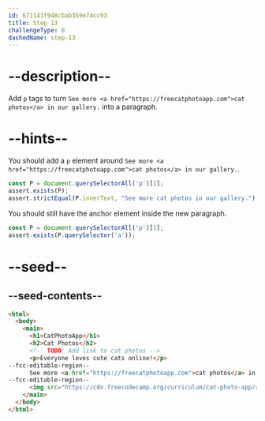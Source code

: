 ```yaml
---
id: 671141f948cbab359e74cc93
title: Step 13
challengeType: 0
dashedName: step-13
---
```


# --description--

Add `p` tags to turn `See more <a href="https://freecatphotoapp.com">cat photos</a> in our gallery.` into a paragraph.

# --hints--

You should add a `p` element around `See more <a href="https://freecatphotoapp.com">cat photos</a> in our gallery.`.

```js
const P = document.querySelectorAll('p')[1];
assert.exists(P);
assert.strictEqual(P.innerText, "See more cat photos in our gallery.");
```

You should still have the anchor element inside the new paragraph.

```js
const P = document.querySelectorAll('p')[1];
assert.exists(P.querySelector('a'));
```

# --seed--

## --seed-contents--

```html
<html>
  <body>
    <main>
      <h1>CatPhotoApp</h1>
      <h2>Cat Photos</h2>
      <!-- TODO: Add link to cat photos -->
      <p>Everyone loves cute cats online!</p>
--fcc-editable-region--
      See more <a href="https://freecatphotoapp.com">cat photos</a> in our gallery.
--fcc-editable-region--
      <img src="https://cdn.freecodecamp.org/curriculum/cat-photo-app/relaxing-cat.jpg" alt="A cute orange cat lying on its back.">
    </main>
  </body>
</html>
```
